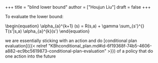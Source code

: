 +++
title = "blind lower bound"
author = ["Houjun Liu"]
draft = false
+++

To evaluate the lower bound:

\begin{equation}
\alpha\_{a}^{k+1} (s) = R(s,a) + \gamma \sum\_{s'}^{} T(s'|s,a) \alpha\_{a}^{k}(s')
\end{equation}

we are essentially sticking with an action and do [conditional plan evaluation]({{< relref "KBhconditional_plan.md#id-6f19368f-74b5-4606-a882-ec9bc5619873-conditional-plan-evaluation" >}}) of a policy that do one action into the future
